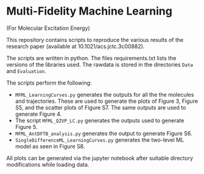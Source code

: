 # Multi-Fidelity Machine Learning
(For Molecular Excitation Energy)

This repository contains scripts to reproduce the various results of the research paper (available at 10.1021/acs.jctc.3c00882). 

The scripts are written in python. The files requirements.txt lists the versions of the libraries used. The rawdata is stored in the directories `Data` and `Evaluation`.

The scripts perform the following:
* `MFML_LearningCurves.py` generates the outputs for all the the molecules and trajectories. These are used to generate the plots of Figure 3, Figure S5, and the scatter plots of Figure S7. The same outputs are used to generate Figure 4. 
* The script `MFML_QZVP_LC.py` generates the outputs used to generate Figure 5. 
* `MFML_AntDFTB_analysis.py` generates the output to generate Figure S6. 
* `SingleDifferenceML_LearningCurves.py` generates the two-level ML model as seen in Figure S8.

All plots can be generated via the jupyter notebook after suitable directory modifications while loading data.
